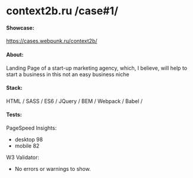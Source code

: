 # context2b.ru /case#1/

#### Showcase: 
https://cases.webpunk.ru/context2b/

#### About:
Landing Page of a start-up marketing agency, which, I believe, will help to start a business in this not an easy business niche

#### Stack:
HTML / SASS / ES6 / JQuery / BEM / Webpack / Babel /

#### Tests: 
PageSpeed Insights: 
* desktop 98 
* mobile 82

W3 Validator:
* No errors or warnings to show.